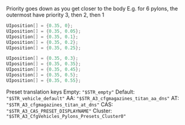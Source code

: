 Priority goes down as you get closer to the body
E.g. for 6 pylons, the outermost have priority 3, then 2, then 1
```cpp
UIposition[] = {0.35, 0};
UIposition[] = {0.35, 0.05};
UIposition[] = {0.35, 0.1};
UIposition[] = {0.35, 0.2};
UIposition[] = {0.35, 0.25};

UIposition[] = {0.35, 0.3};
UIposition[] = {0.35, 0.35};
UIposition[] = {0.35, 0.45};
UIposition[] = {0.35, 0.5};
UIposition[] = {0.35, 0.55};
```

Preset translation keys
Empty: `"$STR_empty"`
Default: `"$STR_vehicle_default"`
AA: `"$STR_A3_cfgmagazines_titan_aa_dns"`
AT: `"$STR_A3_cfgmagazines_titan_at_dns"`
CAS: `"$STR_A3_CAS_PRESET_DISPLAYNAME"`
Cluster: `"$STR_A3_CfgVehicles_Pylons_Presets_Cluster0"`